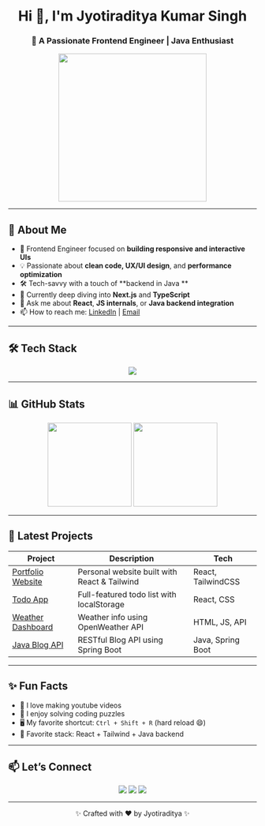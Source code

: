 <!-- Profile Header -->
<h1 align="center">Hi 👋, I'm Jyotiraditya Kumar Singh</h1>
<h3 align="center">🚀 A Passionate Frontend Engineer | Java Enthusiast</h3>

<p align="center">
  <img src="https://media.giphy.com/media/qgQUggAC3Pfv687qPC/giphy.gif" width="300" />
</p>

---

## 🧠 About Me

- 🎯 Frontend Engineer focused on **building responsive and interactive UIs**
- 💡 Passionate about **clean code, UX/UI design**, and **performance optimization**
- 🛠️ Tech-savvy with a touch of **backend in Java **
- 🌱 Currently deep diving into **Next.js** and **TypeScript**
- 💬 Ask me about **React**, **JS internals**, or **Java backend integration**
- 📫 How to reach me: [LinkedIn](linkedin.com/in/jyotiraditya-singh-15b89132a) | [Email](jyotiraditya.singh333@gmail.com)

---

## 🛠️ Tech Stack

<p align="center">
  <img src="https://skillicons.dev/icons?i=html,css,js,react,java,python,git,tailwind,vscode&perline=6" />
</p>

---

## 📊 GitHub Stats

<p align="center">
  <img src="https://github-readme-stats.vercel.app/api?username=your-username&show_icons=true&theme=tokyonight" height="170" />
  <img src="https://github-readme-stats.vercel.app/api/top-langs/?username=your-username&layout=compact&theme=tokyonight" height="170" />
</p>

---

## 🚀 Latest Projects

| Project | Description | Tech |
|--------|-------------|------|
| [Portfolio Website](https://your-portfolio-link.com) | Personal website built with React & Tailwind | React, TailwindCSS |
| [Todo App](https://github.com/your-username/todo-app) | Full-featured todo list with localStorage | React, CSS |
| [Weather Dashboard](https://github.com/your-username/weather-app) | Weather info using OpenWeather API | HTML, JS, API |
| [Java Blog API](https://github.com/your-username/blog-api) | RESTful Blog API using Spring Boot | Java, Spring Boot |

---

## ✨ Fun Facts

- 🎨 I love making youtube videos
- 🧩 I enjoy solving coding puzzles
- 🖥️ My favorite shortcut: `Ctrl + Shift + R` (hard reload 😄)
- 🥡 Favorite stack: React + Tailwind + Java backend

---

## 📫 Let’s Connect

<p align="center">
  <a href="https://www.linkedin.com/in/yourprofile"><img src="https://img.shields.io/badge/-LinkedIn-blue?style=for-the-badge&logo=linkedin" /></a>
  <a href="mailto:your-email@example.com"><img src="https://img.shields.io/badge/-Gmail-D14836?style=for-the-badge&logo=gmail&logoColor=white" /></a>
  <a href="https://your-portfolio-link.com"><img src="https://img.shields.io/badge/-Portfolio-0A66C2?style=for-the-badge&logo=vercel&logoColor=white" /></a>
</p>

---

<p align="center">✨ Crafted with ❤️ by Jyotiraditya ✨</p>

